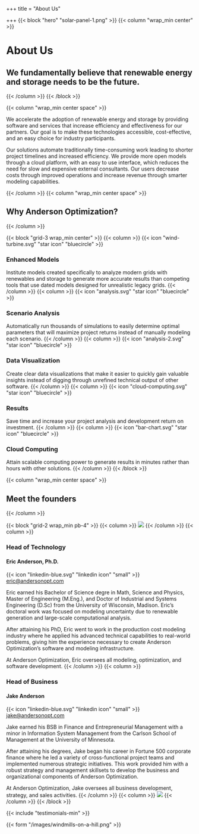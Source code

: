 +++
title = "About Us"

+++
{{< block "hero" "solar-panel-1.png" >}}
{{< column "wrap_min center" >}}

# About Us

## We fundamentally believe that renewable energy and storage needs to be the future. 

{{< /column >}}
{{< /block >}}

{{< column "wrap_min center space" >}} 

We accelerate the adoption of renewable energy and storage by providing software and services that increase efficiency and effectiveness for our partners. Our goal is to make these technologies accessible, cost-effective, and an easy choice for industry participants.

Our solutions automate traditionally time-consuming work leading to shorter project timelines and increased efficiency. We provide more open models through a cloud platform, with an easy to use interface, which reduces the need for slow and expensive external consultants. Our users decrease costs through improved operations and increase revenue through smarter modeling capabilities.

{{< /column >}}
{{< column "wrap_min center space" >}}

## Why Anderson Optimization?

{{< /column >}}

{{< block "grid-3 wrap_min center" >}}
{{< column >}}
{{< icon "wind-turbine.svg" "star icon" "bluecircle" >}}

### Enhanced Models

Institute models created specifically to analyze modern grids with renewables and storage to generate more accurate results than competing tools that use dated models designed for unrealistic legacy grids.
{{< /column >}}
{{< column >}}
{{< icon "analysis.svg" "star icon" "bluecircle" >}}

### Scenario Analysis

Automatically run thousands of simulations to easily determine optimal parameters that will maximize project returns instead of manually modeling each scenario.
{{< /column >}}
{{< column >}}
{{< icon "analysis-2.svg" "star icon" "bluecircle" >}}

### Data Visualization

Create clear data visualizations that make it easier to quickly gain valuable insights instead of digging through unrefined technical output of other software.
{{< /column >}}
{{< column >}}
{{< icon "cloud-computing.svg" "star icon" "bluecircle" >}}

### Results

Save time and increase your project analysis and development return on investment.
{{< /column >}}
{{< column >}}
{{< icon "bar-chart.svg" "star icon" "bluecircle" >}}

### Cloud Computing

Attain scalable computing power to generate results in minutes rather than hours with other solutions.
{{< /column >}}
{{< /block >}}

{{< column "wrap_min center space" >}}

## Meet the founders

{{< /column >}}

{{< block "grid-2 wrap_min pb-4" >}}
{{< column >}}
![](/images/eric.png)
{{< /column >}}
{{< column >}}

### Head of Technology

#### Eric Anderson, Ph.D.

{{< icon "linkedin-blue.svg" "linkedin icon" "small" >}} eric@andersonopt.com

Eric earned his Bachelor of Science degre in Math, Science and Physics, Master of Engineering (M.Eng.), and Doctor of Industrial and Systems Engineering (D.Sc) from the University of Wisconsin, Madison. Eric’s doctoral work was focused on modeling uncertainty due to renewable generation and large-scale computational analysis.

After attaining his PhD, Eric went to work in the production cost modeling industry where he applied his advanced technical capabilities to real-world problems, giving him the experience necessary to create Anderson Optimization’s software and modeling infrastructure.

At Anderson Optimization, Eric oversees all modeling, optimization, and software development.
{{< /column >}}
{{< column >}}

### Head of Business

#### Jake Anderson

{{< icon "linkedin-blue.svg" "linkedin icon" "small" >}} jake@andersonopt.com

Jake earned his BSB in Finance and Entrepreneurial Management with a minor in Information System Management from the Carlson School of Management at the University of Minnesota.

After attaining his degrees, Jake began his career in Fortune 500 corporate finance where he led a variety of cross-functional project teams and implemented numerous strategic initiatives. This work provided him with a robust strategy and management skillsets to develop the business and organizational components of Anderson Optimization.

At Anderson Optimization, Jake oversees all business development, strategy, and sales activities.
{{< /column >}}
{{< column >}}
![](/images/eric-1.png)
{{< /column >}}
{{< /block >}}

{{< include "testimonials-min" >}}

{{< form "/images/windmills-on-a-hill.png" >}}